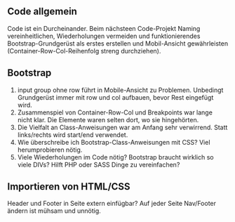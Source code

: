 ## Code allgemein

Code ist ein Durcheinander. Beim nächsteen Code-Projekt Naming vereinheitlichen, Wiederholungen vermeiden und funktionierendes Bootstrap-Grundgerüst als erstes erstellen und Mobil-Ansicht gewährleisten (Container-Row-Col-Reihenfolg streng durchziehen).

## Bootstrap
1. input group ohne row führt in Mobile-Ansicht zu Problemen. Unbedingt Grundgerüst immer mit row und col aufbauen, bevor Rest eingefügt wird.
2. Zusammenspiel von Container-Row-Col und Breakpoints war lange nicht klar. Die Elemente waren selten dort, wo sie hingehörten.
3. Die Vielfalt an Class-Anweisungen war am Anfang sehr verwirrend. Statt links/rechts wird start/end verwendet.
4. Wie überschreibe ich Bootstrap-Class-Anweisungen mit CSS? Viel herumprobieren nötig.
5. Viele Wiederholungen im Code nötig? Bootstrap braucht wirklich so viele DIVs? Hilft PHP oder SASS Dinge zu vereinfachen?

## Importieren von HTML/CSS

Header und Footer in Seite extern einfügbar? Auf jeder Seite Nav/Footer ändern ist mühsam und unnötig.

